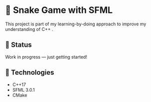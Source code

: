 # 🐍 Snake Game with SFML

This project is part of my learning-by-doing approach to improve my understanding of C++ .

## 🚧 Status

Work in progress — just getting started!

## 🔧 Technologies

- C++17
- SFML 3.0.1
- CMake
